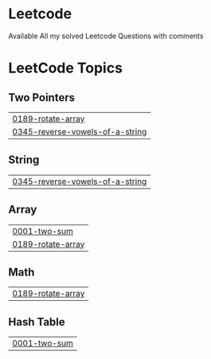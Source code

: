 # Leetcode
Available All my solved Leetcode Questions with comments

<!---LeetCode Topics Start-->
# LeetCode Topics
## Two Pointers
|  |
| ------- |
| [0189-rotate-array](https://github.com/mohitpunyani/Leetcode-and-gfg/tree/master/0189-rotate-array) |
| [0345-reverse-vowels-of-a-string](https://github.com/mohitpunyani/Leetcode-and-gfg/tree/master/0345-reverse-vowels-of-a-string) |
## String
|  |
| ------- |
| [0345-reverse-vowels-of-a-string](https://github.com/mohitpunyani/Leetcode-and-gfg/tree/master/0345-reverse-vowels-of-a-string) |
## Array
|  |
| ------- |
| [0001-two-sum](https://github.com/mohitpunyani/Leetcode-and-gfg/tree/master/0001-two-sum) |
| [0189-rotate-array](https://github.com/mohitpunyani/Leetcode-and-gfg/tree/master/0189-rotate-array) |
## Math
|  |
| ------- |
| [0189-rotate-array](https://github.com/mohitpunyani/Leetcode-and-gfg/tree/master/0189-rotate-array) |
## Hash Table
|  |
| ------- |
| [0001-two-sum](https://github.com/mohitpunyani/Leetcode-and-gfg/tree/master/0001-two-sum) |
<!---LeetCode Topics End-->